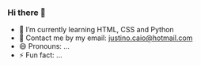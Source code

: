 ### Hi there 👋

- 🌱 I’m currently learning HTML, CSS and Python
- 💬 Contact me by my email: justino.caio@hotmail.com
- 😄 Pronouns: ...
- ⚡ Fun fact: ...
